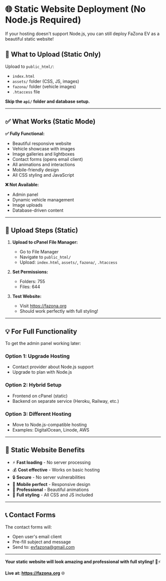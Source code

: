 # 🌐 **Static Website Deployment (No Node.js Required)**

If your hosting doesn't support Node.js, you can still deploy FaZona EV as a beautiful static website!

## 📁 **What to Upload (Static Only)**

Upload to `public_html/`:
- `index.html`
- `assets/` folder (CSS, JS, images)
- `fazona/` folder (vehicle images)
- `.htaccess` file

**Skip the `api/` folder and database setup.**

---

## ✅ **What Works (Static Mode)**

**✅ Fully Functional:**
- Beautiful responsive website
- Vehicle showcase with images
- Image galleries and lightboxes
- Contact forms (opens email client)
- All animations and interactions
- Mobile-friendly design
- All CSS styling and JavaScript

**❌ Not Available:**
- Admin panel
- Dynamic vehicle management
- Image uploads
- Database-driven content

---

## 🚀 **Upload Steps (Static)**

1. **Upload to cPanel File Manager:**
   - Go to File Manager
   - Navigate to `public_html/`
   - Upload: `index.html`, `assets/`, `fazona/`, `.htaccess`

2. **Set Permissions:**
   - Folders: 755
   - Files: 644

3. **Test Website:**
   - Visit https://fazona.org
   - Should work perfectly with full styling!

---

## 💡 **For Full Functionality**

To get the admin panel working later:

### **Option 1: Upgrade Hosting**
- Contact provider about Node.js support
- Upgrade to plan with Node.js

### **Option 2: Hybrid Setup**
- Frontend on cPanel (static)
- Backend on separate service (Heroku, Railway, etc.)

### **Option 3: Different Hosting**
- Move to Node.js-compatible hosting
- Examples: DigitalOcean, Linode, AWS

---

## 🎯 **Static Website Benefits**

- ⚡ **Fast loading** - No server processing
- 💰 **Cost effective** - Works on basic hosting
- 🔒 **Secure** - No server vulnerabilities
- 📱 **Mobile perfect** - Responsive design
- 🎨 **Professional** - Beautiful animations
- 💅 **Full styling** - All CSS and JS included

---

## 📞 **Contact Forms**

The contact forms will:
- Open user's email client
- Pre-fill subject and message
- Send to: evfazona@gmail.com

---

**Your static website will look amazing and professional with full styling!** 🚗⚡

**Live at: https://fazona.org** 🌐